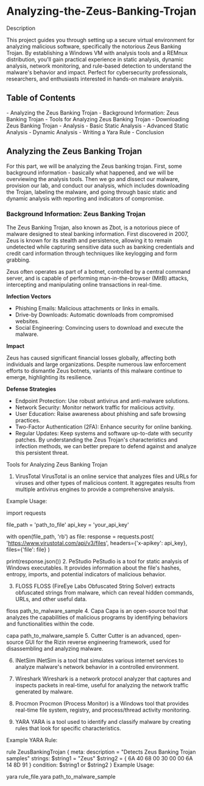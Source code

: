 # Analyzing-the-Zeus-Banking-Trojan

Description 

This project guides you through setting up a secure virtual environment for analyzing malicious software, specifically the notorious Zeus Banking Trojan. By establishing a Windows VM with analysis tools and a REMnux distribution, you'll gain practical experience in static analysis, dynamic analysis, network monitoring, and rule-based detection to understand the malware's behavior and impact. Perfect for cybersecurity professionals, researchers, and enthusiasts interested in hands-on malware analysis.


<h2>Table of Contents</h2>
- Analyzing the Zeus Banking Trojan
  - Background Information: Zeus Banking Trojan
  - Tools for Analyzing Zeus Banking Trojan
  - Downloading Zeus Banking Trojan
  - Analysis
  - Basic Static Analysis
  - Advanced Static Analysis
  - Dynamic Analysis
  - Writing a Yara Rule
- Conclusion

<h2>Analyzing the Zeus Banking Trojan</h2>

For this part, we will be analyzing the Zeus banking trojan. First, some background information - basically what happened, and we will be overviewing the analysis tools. Then we go and dissect our malware, provision our lab, and conduct our analysis, which includes downloading the Trojan, labeling the malware, and going through basic static and dynamic analysis with reporting and indicators of compromise.

<h3>Background Information: Zeus Banking Trojan</h3>

The Zeus Banking Trojan, also known as Zbot, is a notorious piece of malware designed to steal banking information. First discovered in 2007, Zeus is known for its stealth and persistence, allowing it to remain undetected while capturing sensitive data such as banking credentials and credit card information through techniques like keylogging and form grabbing.

Zeus often operates as part of a botnet, controlled by a central command server, and is capable of performing man-in-the-browser (MitB) attacks, intercepting and manipulating online transactions in real-time.

<b>Infection Vectors</b>

- Phishing Emails: Malicious attachments or links in emails.
- Drive-by Downloads: Automatic downloads from compromised websites.
- Social Engineering: Convincing users to download and execute the malware.

<b>Impact</b>

Zeus has caused significant financial losses globally, affecting both individuals and large organizations. Despite numerous law enforcement efforts to dismantle Zeus botnets, variants of this malware continue to emerge, highlighting its resilience.

<b>Defense Strategies</b>

- Endpoint Protection: Use robust antivirus and anti-malware solutions.
- Network Security: Monitor network traffic for malicious activity.
- User Education: Raise awareness about phishing and safe browsing practices.
- Two-Factor Authentication (2FA): Enhance security for online banking.
- Regular Updates: Keep systems and software up-to-date with security patches.
By understanding the Zeus Trojan's characteristics and infection methods, we can better prepare to defend against and analyze this persistent threat.

Tools for Analyzing Zeus Banking Trojan
1. VirusTotal
VirusTotal is an online service that analyzes files and URLs for viruses and other types of malicious content. It aggregates results from multiple antivirus engines to provide a comprehensive analysis.

Example Usage:

import requests

file_path = 'path_to_file'
api_key = 'your_api_key'

with open(file_path, 'rb') as file:
    response = requests.post(
        'https://www.virustotal.com/api/v3/files',
        headers={'x-apikey': api_key},
        files={'file': file}
    )

print(response.json())
2. PeStudio
PeStudio is a tool for static analysis of Windows executables. It provides information about the file's hashes, entropy, imports, and potential indicators of malicious behavior.

3. FLOSS
FLOSS (FireEye Labs Obfuscated String Solver) extracts obfuscated strings from malware, which can reveal hidden commands, URLs, and other useful data.

floss path_to_malware_sample
4. Capa
Capa is an open-source tool that analyzes the capabilities of malicious programs by identifying behaviors and functionalities within the code.

capa path_to_malware_sample
5. Cutter
Cutter is an advanced, open-source GUI for the Rizin reverse engineering framework, used for disassembling and analyzing malware.

6. INetSim
INetSim is a tool that simulates various internet services to analyze malware's network behavior in a controlled environment.

7. Wireshark
Wireshark is a network protocol analyzer that captures and inspects packets in real-time, useful for analyzing the network traffic generated by malware.

8. Procmon
Procmon (Process Monitor) is a Windows tool that provides real-time file system, registry, and process/thread activity monitoring.

9. YARA
YARA is a tool used to identify and classify malware by creating rules that look for specific characteristics.

Example YARA Rule:

rule ZeusBankingTrojan
{
    meta:
        description = "Detects Zeus Banking Trojan samples"
    strings:
        $string1 = "Zeus"
        $string2 = { 6A 40 68 00 30 00 00 6A 14 8D 91 }
    condition:
        $string1 or $string2
}
Example Usage:

yara rule_file.yara path_to_malware_sample
